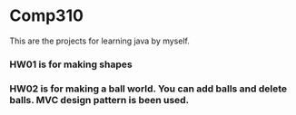 # Comp310
This are the projects for learning java by myself.
### HW01 is for making shapes
### HW02 is for making a ball world. You can add balls and delete balls. MVC design pattern is been used.
